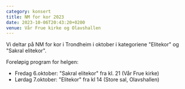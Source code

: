 ```yaml
---
category: konsert
title: NM for kor 2023
date: 2023-10-06T20:43:20+0200
venue: Vår Frue kirke og Olavshallen
---
```

V﻿i deltar på NM for kor i Trondheim i oktober i kategoriene "Elitekor" og "Sakral elitekor". 

Foreløpig program for helgen: 

* F﻿redag 6.oktober: "Sakral elitekor" fra kl. 21 (Vår Frue kirke)
* L﻿ørdag 7.oktober: "Elitekor" fra kl 14 (Store sal, Olavshallen)